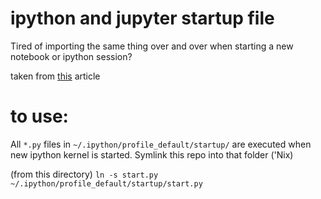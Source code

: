 # ipython and jupyter startup file

Tired of importing the same thing over and over when starting a new notebook or ipython session?

taken from [this](https://towardsdatascience.com/how-to-automatically-import-your-favorite-libraries-into-ipython-or-a-jupyter-notebook-9c69d89aa343) article

# to use:

All `*.py` files in `~/.ipython/profile_default/startup/` are executed when new ipython kernel is started.  Symlink this repo into that folder ('Nix)

(from this directory)
`ln -s start.py ~/.ipython/profile_default/startup/start.py`
